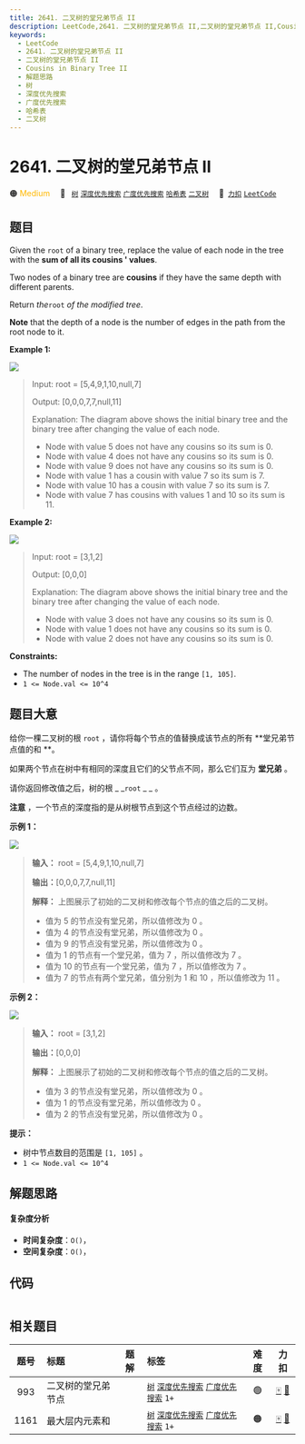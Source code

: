 ```yaml
---
title: 2641. 二叉树的堂兄弟节点 II
description: LeetCode,2641. 二叉树的堂兄弟节点 II,二叉树的堂兄弟节点 II,Cousins in Binary Tree II,解题思路,树,深度优先搜索,广度优先搜索,哈希表,二叉树
keywords:
  - LeetCode
  - 2641. 二叉树的堂兄弟节点 II
  - 二叉树的堂兄弟节点 II
  - Cousins in Binary Tree II
  - 解题思路
  - 树
  - 深度优先搜索
  - 广度优先搜索
  - 哈希表
  - 二叉树
---
```


# 2641. 二叉树的堂兄弟节点 II

🟠 <font color=#ffb800>Medium</font>&emsp; 🔖&ensp; [`树`](/tag/tree.md) [`深度优先搜索`](/tag/depth-first-search.md) [`广度优先搜索`](/tag/breadth-first-search.md) [`哈希表`](/tag/hash-table.md) [`二叉树`](/tag/binary-tree.md)&emsp; 🔗&ensp;[`力扣`](https://leetcode.cn/problems/cousins-in-binary-tree-ii) [`LeetCode`](https://leetcode.com/problems/cousins-in-binary-tree-ii)

## 题目

Given the `root` of a binary tree, replace the value of each node in the tree
with the **sum of all its cousins ' values**.

Two nodes of a binary tree are **cousins** if they have the same depth with
different parents.

Return _the_`root` _of the modified tree_.

**Note** that the depth of a node is the number of edges in the path from the
root node to it.



**Example 1:**

![](https://assets.leetcode.com/uploads/2023/01/11/example11.png)

> Input: root = [5,4,9,1,10,null,7]
> 
> Output: [0,0,0,7,7,null,11]
> 
> Explanation: The diagram above shows the initial binary tree and the binary tree after changing the value of each node.
> - Node with value 5 does not have any cousins so its sum is 0.
> - Node with value 4 does not have any cousins so its sum is 0.
> - Node with value 9 does not have any cousins so its sum is 0.
> - Node with value 1 has a cousin with value 7 so its sum is 7.
> - Node with value 10 has a cousin with value 7 so its sum is 7.
> - Node with value 7 has cousins with values 1 and 10 so its sum is 11.

**Example 2:**

![](https://assets.leetcode.com/uploads/2023/01/11/diagram33.png)

> Input: root = [3,1,2]
> 
> Output: [0,0,0]
> 
> Explanation: The diagram above shows the initial binary tree and the binary tree after changing the value of each node.
> - Node with value 3 does not have any cousins so its sum is 0.
> - Node with value 1 does not have any cousins so its sum is 0.
> - Node with value 2 does not have any cousins so its sum is 0.

**Constraints:**

  * The number of nodes in the tree is in the range `[1, 105]`.
  * `1 <= Node.val <= 10^4`


## 题目大意

给你一棵二叉树的根 `root` ，请你将每个节点的值替换成该节点的所有 **堂兄弟节点值的和  **。

如果两个节点在树中有相同的深度且它们的父节点不同，那么它们互为 **堂兄弟**  。

请你返回修改值之后，树的根 _ _`root` _ _ 。

**注意** ，一个节点的深度指的是从树根节点到这个节点经过的边数。



**示例 1：**

![](https://assets.leetcode.com/uploads/2023/01/11/example11.png)

> 
> 
> 
> 
> 
> **输入：** root = [5,4,9,1,10,null,7]
> 
> **输出：**[0,0,0,7,7,null,11]
> 
> **解释：** 上图展示了初始的二叉树和修改每个节点的值之后的二叉树。
> - 值为 5 的节点没有堂兄弟，所以值修改为 0 。
> - 值为 4 的节点没有堂兄弟，所以值修改为 0 。
> - 值为 9 的节点没有堂兄弟，所以值修改为 0 。
> - 值为 1 的节点有一个堂兄弟，值为 7 ，所以值修改为 7 。
> - 值为 10 的节点有一个堂兄弟，值为 7 ，所以值修改为 7 。
> - 值为 7 的节点有两个堂兄弟，值分别为 1 和 10 ，所以值修改为 11 。
> 
> 

**示例 2：**

![](https://assets.leetcode.com/uploads/2023/01/11/diagram33.png)

> 
> 
> 
> 
> 
> **输入：** root = [3,1,2]
> 
> **输出：**[0,0,0]
> 
> **解释：** 上图展示了初始的二叉树和修改每个节点的值之后的二叉树。
> - 值为 3 的节点没有堂兄弟，所以值修改为 0 。
> - 值为 1 的节点没有堂兄弟，所以值修改为 0 。
> - 值为 2 的节点没有堂兄弟，所以值修改为 0 。
> 
> 



**提示：**

  * 树中节点数目的范围是 `[1, 105]` 。
  * `1 <= Node.val <= 10^4`


## 解题思路

#### 复杂度分析

- **时间复杂度**：`O()`，
- **空间复杂度**：`O()`，

## 代码

```javascript

```

## 相关题目

<!-- prettier-ignore -->
| 题号 | 标题 | 题解 | 标签 | 难度 | 力扣 |
| :------: | :------ | :------: | :------ | :------: | :------: |
| 993 | 二叉树的堂兄弟节点 |  |  [`树`](/tag/tree.md) [`深度优先搜索`](/tag/depth-first-search.md) [`广度优先搜索`](/tag/breadth-first-search.md) `1+` | 🟢 | [🀄️](https://leetcode.cn/problems/cousins-in-binary-tree) [🔗](https://leetcode.com/problems/cousins-in-binary-tree) |
| 1161 | 最大层内元素和 |  |  [`树`](/tag/tree.md) [`深度优先搜索`](/tag/depth-first-search.md) [`广度优先搜索`](/tag/breadth-first-search.md) `1+` | 🟠 | [🀄️](https://leetcode.cn/problems/maximum-level-sum-of-a-binary-tree) [🔗](https://leetcode.com/problems/maximum-level-sum-of-a-binary-tree) |